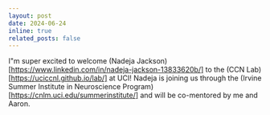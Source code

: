 ```yaml
---
layout: post
date: 2024-06-24
inline: true
related_posts: false
---
```


I"m super excited to welcome (Nadeja Jackson)[https://www.linkedin.com/in/nadeja-jackson-13833620b/] to the (CCN Lab)[https://uciccnl.github.io/lab/] at UCI! Nadeja is joining us through the (Irvine Summer Institute in Neuroscience Program)[https://cnlm.uci.edu/summerinstitute/] and will be co-mentored by me and Aaron.
